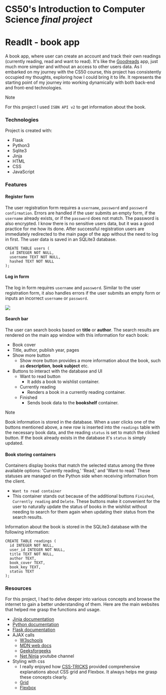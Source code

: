 # CS50's Introduction to Computer Science _final project_

# ReadIt - book app

A book app, where user can create an account and track their own readings (currently reading, read and want to read). It's like the [Goodreads](https://www.goodreads.com/) app, just much more simpler and without an access to other users data. As I embarked on my journey with the CS50 course, this project has consistently occupied my thoughts, exploring how I could bring it to life. It represents the starting point of my journey into working dynamically with both back-end and front-end technologies.

> [!NOTE]
> For this project I used `ISBN API v2` to get information about the book.

### Technologies

Project is created with:

- Flask
- Python3
- Sqlite3
- Jinja
- HTML
- CSS
- JavaScript

### Features

#### Register form

The user registration form requires a `username`, `password` and `password confirmation`. Errors are handled if the user submits an empty form, if the `username` already exists, or if the `password` does not match. The password is also encrypted. I know there is no sensitive users data, but it was a good practice for me how its done. After successful registration users are immediately redirected to the main page of the app without the need to log in first. The user data is saved in an SQLite3 database.

```
CREATE TABLE users (
  id INTEGER NOT NULL,
  username TEXT NOT NULL,
  hashed TEXT NOT NULL
);
```

#### Log in form

The log in form requires `username` and `password`. Similar to the user registration form, it also handles errors if the user submits an empty form or inputs an incorrect `username` or `password`.

![](https://github.com/An-Renata/readIt/blob/main/app_screenshots/animation.gif)

#### Search bar

The user can search books based on **title** or **author**. The search results are rendered on the main app window with this information for each book:

- Book cover
- Title, author, publish year, pages
- Show more button
  - Show more button provides a more information about the book, such as **description**, **book subject** etc.
- Buttons to interact with the database and UI
  - Want to read button
    - It adds a book to wishlist container.
  - Currently reading
    - Renders a book in a currently reading container.
  - Finished
    - Sends book data to the **bookshelf** container.

> [!NOTE]
> Book information is stored in the database. When a user clicks one of the buttons mentioned above, a new row is inserted into the `readings` table with the necessary book data, and the reading `status` is set to match the clicked button. If the book already exists in the database it's `status` is simply updated.

#### Book storing containers

Containers display books that match the selected status among the three available options: 'Currently reading,' 'Read,' and 'Want to read.' These statuses are managed on the Python side when receiving information from the client.

- `Want to read container`
- This container stands out because of the additional buttons `Finished`, `Currently reading` and `Delete`. These buttons make it convenient for the user to naturally update the status of books in the wishlist without needing to search for them again when updating their status from the search results.

Information about the book is stored in the SQLite3 database with the following information:

```
CREATE TABLE readings (
  id INTEGER NOT NULL,
  user_id INTEGER NOT NULL,
  title TEXT NOT NULL,
  author TEXT,
  book_cover TEXT,
  book_key TEXT,
  status TEXT
);
```

### Resources

For this project, I had to delve deeper into various concepts and browse the internet to gain a better understanding of them. Here are the main websites that helped me grasp the functions and usage.

- [Jinja documentation](https://jinja.palletsprojects.com/en/3.1.x/)
- [Python documentation](https://docs.python.org/3/)
- [Flask documentation](https://flask.palletsprojects.com/en/2.3.x/)
- AJAX calls
  - [W3schools](https://www.w3schools.com/xml/ajax_intro.asp)
  - [MDN web docs](https://developer.mozilla.org/en-US/docs/Web/Guide/AJAX)
  - [Geeksforgeeks](https://www.geeksforgeeks.org/how-to-make-ajax-call-from-javascript/)
  - [Net Ninja](https://www.youtube.com/watch?v=h0ZUpPiV1ac&t=719s&ab_channel=NetNinja) youtube channel
- Styling with css
  - I really enjoyed how [CSS-TRICKS](https://css-tricks.com/) provided comprehensive explanations about CSS grid and Flexbox. It always helps me grasp these concepts clearly.
  - [Grid](https://css-tricks.com/snippets/css/complete-guide-grid/)
  - [Flexbox](https://css-tricks.com/snippets/css/a-guide-to-flexbox/)
